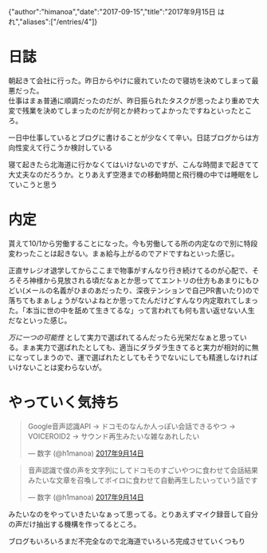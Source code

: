 {"author":"himanoa","date":"2017-09-15","title":"2017年9月15日 はれ","aliases":["/entries/4"]}
# 日誌

朝起きて会社に行った。昨日からやけに疲れていたので寝坊を決めてしまって最悪だった。  
仕事はまぁ普通に順調だったのだが、昨日振られたタスクが思ったより重めで大変で残業を決めてしまったのだが何とか終わってよかったですねといったところ。

一日中仕事しているとブログに書けることが少なくて辛い。日誌ブログからは方向性変えて行こうか検討している  

寝て起きたら北海道に行かなくてはいけないのですが、こんな時間まで起きてて大丈夫なのだろうか。とりあえず空港までの移動時間と飛行機の中では睡眠をしていこうと思う

# 内定

貰えて10/1から労働することになった。今も労働してる所の内定なので別に特段変わったことは起きない。まぁ給与上がるのでアドですねといった感じ。  

正直サレジオ退学してからここまで物事がすんなり行き続けてるのが心配で、そろそろ神様から見放される頃だなぁとか思っててエントリの仕方もあまりにもひどい(メールの名義がひまのあだったり、深夜テンションで自己PR書いたり)ので落ちてもまぁしょうがないよねとか思ってたんだけどすんなり内定取れてしまった。「本当に世の中を舐めて生きてるな」って言われても何も言い返せない人生だなといった感じ。

*万に一つの可能性* として実力で選ばれてるんだったら光栄だなぁと思っている。まぁ実力で選ばれたとしても、適当にダラダラ生きてると実力が相対的に無になってしまうので、運で選ばれたとしてもそうでないにしても精進しなければいけないことは変わらないが。

# やっていく気持ち

<blockquote class="twitter-tweet" data-lang="ja"><p lang="ja" dir="ltr">Google音声認識API -&gt; ドコモのなんか人っぽい会話できるやつ -&gt; VOICEROID2 -&gt; サウンド再生みたいな雑なあれしたい</p>&mdash; 数字 (@h1manoa) <a href="https://twitter.com/h1manoa/status/908341120500875265">2017年9月14日</a></blockquote>

<blockquote class="twitter-tweet" data-lang="ja"><p lang="ja" dir="ltr">音声認識で僕の声を文字列にしてドコモのすごいやつに食わせて会話結果みたいな文章を召喚してボイロに食わせて自動再生したいっていう話です</p>&mdash; 数字 (@h1manoa) <a href="https://twitter.com/h1manoa/status/908341359433605120">2017年9月14日</a></blockquote>

みたいなのをやっていきたいなぁって思ってる。とりあえずマイク録音して自分の声だけ抽出する機構を作ってるところ。

ブログもいろいろまだ不完全なので北海道でいろいろ完成させていくつもり
